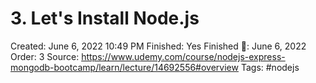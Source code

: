 # 3. Let's Install Node.js

Created: June 6, 2022 10:49 PM
Finished: Yes
Finished 📅: June 6, 2022
Order: 3
Source: https://www.udemy.com/course/nodejs-express-mongodb-bootcamp/learn/lecture/14692556#overview
Tags: #nodejs